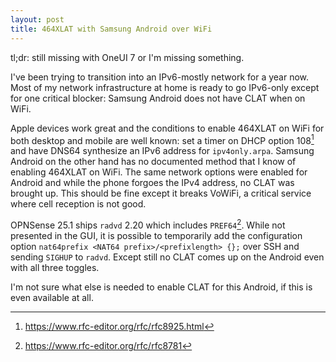 ```yaml
---
layout: post
title: 464XLAT with Samsung Android over WiFi
---
```


tl;dr: still missing with OneUI 7 or I'm missing something.

I've been trying to transition into an IPv6-mostly network for a year now. Most
of my network infrastructure at home is ready to go IPv6-only except for one
critical blocker: Samsung Android does not have CLAT when on WiFi.

Apple devices work great and the conditions to enable 464XLAT on WiFi for both
desktop and mobile are well known: set a timer on DHCP option
108[^ipv6-only-preferred] and have DNS64 synthesize an IPv6 address for
`ipv4only.arpa`. Samsung Android on the other hand has no documented method that
I know of enabling 464XLAT on WiFi. The same network options were enabled for
Android and while the phone forgoes the IPv4 address, no CLAT was brought up.
This should be fine except it breaks VoWiFi, a critical service where cell
reception is not good.

OPNSense 25.1 ships `radvd` 2.20 which includes `PREF64`[^rfc8781]. While not
presented in the GUI, it is possible to temporarily add the configuration option
`nat64prefix <NAT64 prefix>/<prefixlength> {};` over SSH and sending `SIGHUP` to
`radvd`. Except still no CLAT comes up on the Android even with all three
toggles.

I'm not sure what else is needed to enable CLAT for this Android, if this is
even available at all.

[^ipv6-only-preferred]: <https://www.rfc-editor.org/rfc/rfc8925.html>
[^rfc8781]: <https://www.rfc-editor.org/rfc/rfc8781>

